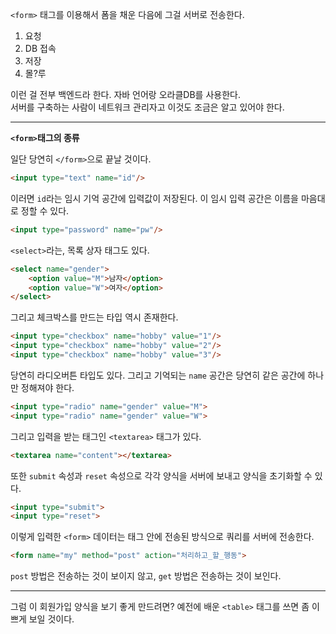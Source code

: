 `<form>` 태그를 이용해서 폼을 채운 다음에 그걸 서버로 전송한다.
1. 요청
2. DB 접속
3. 저장
4. 몰?루

이런 걸 전부 백엔드라 한다. 자바 언어랑 오라클DB를 사용한다.  
서버를 구축하는 사람이 네트워크 관리자고 이것도 조금은 알고 있어야 한다.

---

**`<form>`태그의 종류**


일단 당연히 `</form>`으로 끝날 것이다.

```html
<input type="text" name="id"/>
```
이러면 `id`라는 임시 기억 공간에 입력값이 저장된다. 이 임시 입력 공간은 이름을 마음대로 정할 수 있다.
```html
<input type="password" name="pw"/>
```
`<select>`라는, 목록 상자 태그도 있다.
```html
<select name="gender">
    <option value="M">남자</option>
    <option value="W">여자</option>
</select>
```
그리고 체크박스를 만드는 타입 역시 존재한다.
```html
<input type="checkbox" name="hobby" value="1"/>
<input type="checkbox" name="hobby" value="2"/>
<input type="checkbox" name="hobby" value="3"/>
```
당연히 라디오버튼 타입도 있다. 그리고 기억되는 `name` 공간은 당연히 같은 공간에 하나만 정해져야 한다.
```html
<input type="radio" name="gender" value="M">
<input type="radio" name="gender" value="W">
```
그리고 입력을 받는 태그인 `<textarea>` 태그가 있다.
```html
<textarea name="content"></textarea>
```
또한 `submit` 속성과 `reset` 속성으로 각각 양식을 서버에 보내고 양식을 초기화할 수 있다.
```html
<input type="submit">
<input type="reset">
```
이렇게 입력한 `<form>` 데이터는 태그 안에 전송된 방식으로 쿼리를 서버에 전송한다.
```html
<form name="my" method="post" action="처리하고_할_행동">
```
`post` 방법은 전송하는 것이 보이지 않고, `get` 방법은 전송하는 것이 보인다.

---

그럼 이 회원가입 양식을 보기 좋게 만드려면? 예전에 배운 `<table>` 태그를 쓰면 좀 이쁘게 보일 것이다.